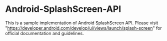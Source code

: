 # Android-SplashScreen-API
 This is a sample implementation of Android SplashScreen API. Please visit "https://developer.android.com/develop/ui/views/launch/splash-screen" for official documentation and guidelines.
